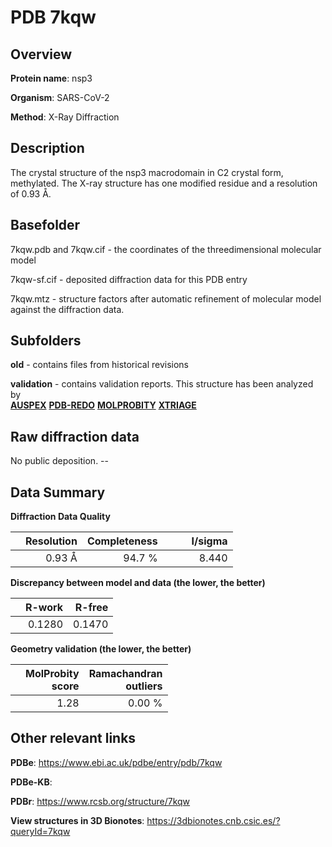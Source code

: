 # PDB 7kqw

## Overview

**Protein name**: nsp3

**Organism**: SARS-CoV-2

**Method**: X-Ray Diffraction

## Description

The crystal structure of the nsp3 macrodomain in C2 crystal form, methylated. The X-ray structure has one modified residue and a resolution of 0.93 Å.

## Basefolder

7kqw.pdb and 7kqw.cif - the coordinates of the threedimensional molecular model

7kqw-sf.cif - deposited diffraction data for this PDB entry

7kqw.mtz - structure factors after automatic refinement of molecular model against the diffraction data.

## Subfolders



**old** - contains files from historical revisions

**validation** - contains validation reports. This structure has been analyzed by <br>[**AUSPEX**](https://github.com/thorn-lab/coronavirus_structural_task_force/tree/master/pdb/nsp3/SARS-CoV-2/7kqw/validation/auspex) [**PDB-REDO**](https://github.com/thorn-lab/coronavirus_structural_task_force/tree/master/pdb/nsp3/SARS-CoV-2/7kqw/validation/pdb-redo) [**MOLPROBITY**](https://github.com/thorn-lab/coronavirus_structural_task_force/tree/master/pdb/nsp3/SARS-CoV-2/7kqw/validation/molprobity) [**XTRIAGE**](https://github.com/thorn-lab/coronavirus_structural_task_force/blob/master/pdb/nsp3/SARS-CoV-2/7kqw/validation/Xtriage_output.log)  



## Raw diffraction data

No public deposition. --<br> 

## Data Summary
**Diffraction Data Quality**

|   | Resolution | Completeness| I/sigma |
|---|-------------:|----------------:|--------------:|
|   |0.93 Å|94.7  %|<img width=50/>8.440|

**Discrepancy between model and data (the lower, the better)**

|   | **R-work**| **R-free**   
|---|-------------:|----------------:|           
||  0.1280|  0.1470|

**Geometry validation (the lower, the better)**

|   |**MolProbity<br>score**| **Ramachandran<br>outliers** 
|---|-------------:|----------------:|
||  1.28|  0.00 %|

 

 



## Other relevant links 
**PDBe**:  https://www.ebi.ac.uk/pdbe/entry/pdb/7kqw

**PDBe-KB**:  
 
**PDBr**: https://www.rcsb.org/structure/7kqw 

**View structures in 3D Bionotes**: https://3dbionotes.cnb.csic.es/?queryId=7kqw

